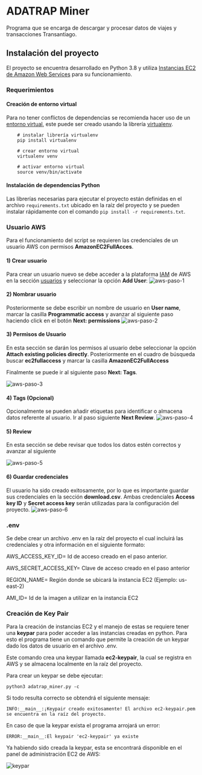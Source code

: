 # ADATRAP Miner

Programa que se encarga de descargar y procesar datos de viajes y transacciones Transantiago.

## Instalación del proyecto

El proyecto se encuentra desarrollado en Python 3.8 y utiliza [Instancias EC2 de Amazon Web Services](
aws.amazon.com/aws/ec2) para su funcionamiento.

### Requerimientos

#### Creación de entorno virtual

Para no tener conflictos de dependencias se recomienda hacer uso de un [entorno virtual](https://docs.python.org/3/tutorial/venv.html), este puede ser creado usando la librería [virtualenv](https://virtualenv.pypa.io/en/latest/).
```
    # instalar librería virtualenv
    pip install virtualenv

    # crear entorno virtual
    virtualenv venv

    # activar entorno virtual
    source venv/bin/activate
```

#### Instalación de dependencias Python

Las librerías necesarias para ejecutar el proyecto están definidas en el archivo `requirements.txt`
ubicado en la raíz del proyecto y se pueden instalar rápidamente con el comando `pip install -r requirements.txt`.

### Usuario AWS
Para el funcionamiento del script se requieren las credenciales de un usuario AWS con permisos **AmazonEC2FullAcces**.

#### 1) Crear usuario
Para crear un usuario nuevo se debe acceder a la plataforma [IAM](https://console.aws.amazon.com/iam/home#/home) de AWS en la sección [usuarios](https://console.aws.amazon.com/iam/home#/users) y seleccionar la opción **Add User**:
![aws-paso-1](docs/img/1-add-user.png)

#### 2) Nombrar usuario
Posteriormente se debe escribir un nombre de usuario en **User name**, marcar la casilla **Programmatic access** y avanzar al siguiente paso haciendo click en el botón **Next: permissions**
![aws-paso-2](docs/img/2-name-user.png)

#### 3) Permisos de Usuario
En esta sección se darán los permisos al usuario debe seleccionar la opción **Attach existing policies directly**. Posteriormente en el cuadro de búsqueda buscar **ec2fullaccess** y marcar la casilla **AmazonEC2FullAccess**

Finalmente se puede ir al siguiente paso **Next: Tags**.

![aws-paso-3](docs/img/3-add-policy.png)

#### 4) Tags (Opcional)

Opcionalmente se pueden añadir etiquetas para identificar o almacena datos referente al usuario. Ir al paso siguiente **Next Review**.
![aws-paso-4](docs/img/4-add-tags.png)

#### 5) Review
En esta sección se debe revisar que todos los datos estén correctos y avanzar al siguiente 

![aws-paso-5](docs/img/5-review.png)

#### 6) Guardar credenciales

El usuario ha sido creado exitosamente, por lo que es importante guardar sus credenciales en la sección **download.csv**. Ambas credenciales **Access key ID** y **Secret access key** serán utilizadas para la configuración del proyecto.
![aws-paso-6](docs/img/6-id-secret-key.png)


### .env

Se debe crear un archivo .env en la raíz del proyecto el cual incluirá las credenciales y otra información en el siguiente formato:

AWS_ACCESS_KEY_ID= Id de acceso creado en el paso anterior.

AWS_SECRET_ACCESS_KEY= Clave de acceso creado en el paso anterior

REGION_NAME= Región donde se ubicará la instancia EC2 (Ejemplo: us-east-2)

AMI_ID= Id de la imagen a utilizar en la instancia EC2


### Creación de Key Pair

Para la creación de instancias EC2 y el manejo de estas se requiere tener una **keypar** para poder acceder a las instancias creadas en python. Para esto el programa tiene un comando que permite la creación de un keypar dado los datos de usuario en el archivo .env.

Este comando crea una keypar llamada **ec2-keypair**, la cual se registra en AWS y se almacena localmente en la raíz del proyecto.

Para crear un keypar se debe ejecutar:

    python3 adatrap_miner.py -c

Si todo resulta correcto se obtendrá el siguiente mensaje:

    INFO:__main__:¡Keypair creado exitosamente! El archivo ec2-keypair.pem se encuentra en la raíz del proyecto.

En caso de que la keypar exista el programa arrojará un error:

    ERROR:__main__:El keypair 'ec2-keypair' ya existe


Ya habiendo sido creada la keypar, esta se encontrará disponible en el panel de administración EC2 de AWS:

![keypar](docs/img/keypar.png)
    

